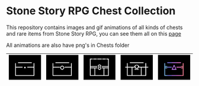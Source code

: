 # Stone Story RPG Chest Collection

This repository contains images and gif animations of all kinds of chests and rare items from Stone Story RPG, you can see them all on this [page](https://catalyst-42.github.io/chest-collection/index_eng.html)

All animations are also have png's in Chests folder

| ![small](/Chests/Common/small.png) | ![common](/Chests/Common/common.png) | ![big](/Chests/Common/big.png) | ![omega](/Chests/Common/omega.png) | ![delta](/Chests/Common/delta.gif) |
|-|-|-|-|-|
